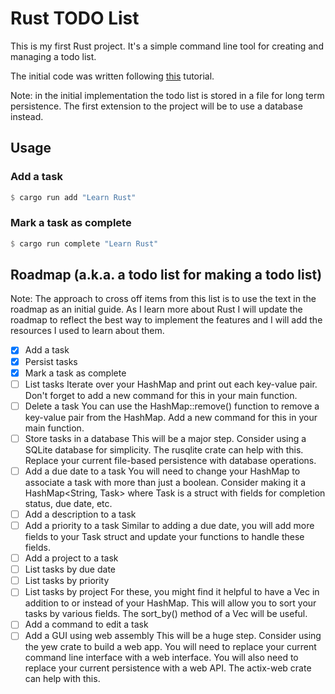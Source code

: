 # Rust TODO List
This is my first Rust project. It's a simple command line tool for creating and managing a todo list.

The initial code was written following [this](https://www.freecodecamp.org/news/how-to-build-a-to-do-app-with-rust/) tutorial.

Note: in the initial implementation the todo list is stored in a file for long term persistence. The first extension to the project will be to use a database instead.

## Usage

### Add a task

```rust
$ cargo run add "Learn Rust"
```

### Mark a task as complete

```rust
$ cargo run complete "Learn Rust"
```

## Roadmap (a.k.a. a todo list for making a todo list)

Note: The approach to cross off items from this list is to use the text in the roadmap as an initial guide. As I learn more about Rust I will update the roadmap to reflect the best way to implement the features and I will add the resources I used to learn about them.

- [x] Add a task
- [x] Persist tasks
- [x] Mark a task as complete
- [ ] List tasks
      Iterate over your HashMap and print out each key-value pair. Don't forget to add a new command for this in your main function.
- [ ] Delete a task
      You can use the HashMap::remove() function to remove a key-value pair from the HashMap. Add a new command for this in your main function.
- [ ] Store tasks in a database
      This will be a major step. Consider using a SQLite database for simplicity. The rusqlite crate can help with this. Replace your current file-based persistence with database operations.
- [ ] Add a due date to a task
      You will need to change your HashMap to associate a task with more than just a boolean. Consider making it a HashMap<String, Task> where Task is a struct with fields for completion status, due date, etc.
- [ ] Add a description to a task
- [ ] Add a priority to a task
      Similar to adding a due date, you will add more fields to your Task struct and update your functions to handle these fields.
- [ ] Add a project to a task
- [ ] List tasks by due date
- [ ] List tasks by priority
- [ ] List tasks by project
      For these, you might find it helpful to have a Vec<Task> in addition to or instead of your HashMap. This will allow you to sort your tasks by various fields. The sort_by() method of a Vec will be useful.
- [ ] Add a command to edit a task
- [ ] Add a GUI using web assembly
      This will be a huge step. Consider using the yew crate to build a web app. You will need to replace your current command line interface with a web interface. You will also need to replace your current persistence with a web API. The actix-web crate can help with this.
